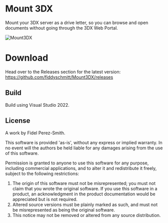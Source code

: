 # Mount 3DX
Mount your 3DX server as a drive letter, so you can browse and open documents without going through the 3DX Web Portal.

![Mount3DX](https://github.com/fiddyschmitt/Mount3DX/assets/15338956/2840f2cd-4738-4183-afd1-43f7aaec8379)

# Download
Head over to the Releases section for the latest version:
https://github.com/fiddyschmitt/Mount3DX/releases

## Build
Build using Visual Studio 2022.

## License
A work by Fidel Perez-Smith.

This software is provided 'as-is', without any express or implied
warranty. In no event will the authors be held liable for any damages
arising from the use of this software.

Permission is granted to anyone to use this software for any purpose,
including commercial applications, and to alter it and redistribute it
freely, subject to the following restrictions:

1. The origin of this software must not be misrepresented; you must not
   claim that you wrote the original software. If you use this software
   in a product, an acknowledgment in the product documentation would be
   appreciated but is not required.
2. Altered source versions must be plainly marked as such, and must not be
   misrepresented as being the original software.
3. This notice may not be removed or altered from any source distribution.
